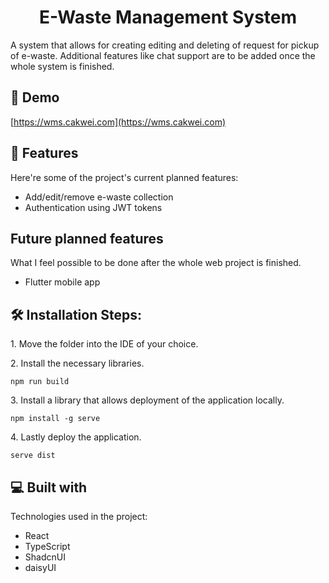 <h1 align="center" id="title">E-Waste Management System</h1>

<p id="description">A system that allows for creating editing and deleting of request for pickup of e-waste. Additional features like chat support are to be added once the whole system is finished.</p>

<h2>🚀 Demo</h2>

[https://wms.cakwei.com](https://wms.cakwei.com)

  
  
<h2>🧐 Features</h2>

Here're some of the project's current planned features:

*   Add/edit/remove e-waste collection
*   Authentication using JWT tokens

<h2>Future planned features </h2>

What I feel possible to be done after the whole web project is finished.

*   Flutter mobile app

<h2>🛠️ Installation Steps:</h2>

<p>1. Move the folder into the IDE of your choice.</p>

<p>2. Install the necessary libraries.</p>

```
npm run build
```

<p>3. Install a library that allows deployment of the application locally.</p>

```
npm install -g serve
```

<p>4. Lastly deploy the application.</p>

```
serve dist
```

  
  
<h2>💻 Built with</h2>

Technologies used in the project:

*   React
*   TypeScript
*   ShadcnUI
*   daisyUI
